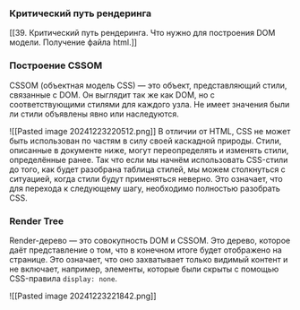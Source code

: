 ### Критический путь рендеринга
[[39. Критический путь рендеринга. Что нужно для построения DOM модели. Получение файла html.]]

### Построение CSSOM
CSSOM (объектная модель CSS) — это объект, представляющий стили, связанные с DOM. Он выглядит так же как DOM, но с соответствующими стилями для каждого узла. Не имеет значения были ли стили объявлены явно или наследуются.

![[Pasted image 20241223220512.png]]
В отличии от HTML, CSS не может быть использован по частям в силу своей каскадной природы. Стили, описанные в документе ниже, могут переопределять и изменять стили, определённые ранее. Так что если мы начнём использовать CSS-стили до того, как будет разобрана таблица стилей, мы можем столкнуться с ситуацией, когда стили будут применяться неверно. Это означает, что для перехода к следующему шагу, необходимо полностью разобрать CSS.

### Render Tree
Render-дерево — это совокупность DOM и CSSOM. Это дерево, которое даёт представление о том, что в конечном итоге будет отображено на странице. Это означает, что оно захватывает только видимый контент и не включает, например, элементы, которые были скрыты с помощью CSS-правила `display: none`.

![[Pasted image 20241223221842.png]]
